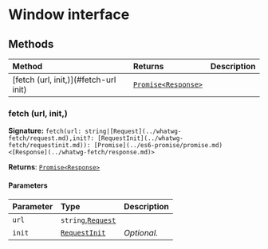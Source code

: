 # Window interface













## Methods

| Method	   |  Returns	| Description|
|:-------------|:-------|:-----------|
|[fetch (url, init,)](#fetch-url init)      | [`Promise<Response>`](../es6-promise/promise.md) |  |




### fetch (url, init,)



**Signature:** ``fetch(url: string|[Request](../whatwg-fetch/request.md),init?: [RequestInit](../whatwg-fetch/requestinit.md)): [Promise](../es6-promise/promise.md)<[Response](../whatwg-fetch/response.md)>``

**Returns**: [`Promise<Response>`](../es6-promise/promise.md)



#### Parameters


| Parameter	   | Type    | Description |
|:-------------|:---------------|:------------|
| `url`    | `string`,[`Request`](../whatwg-fetch/request.md) |  |
| `init`    | [`RequestInit`](../whatwg-fetch/requestinit.md) | _Optional._ |

